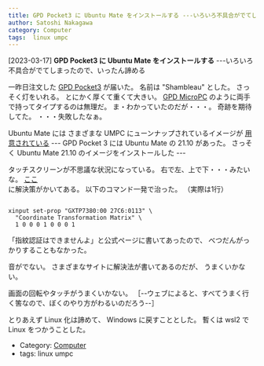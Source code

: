 ```yaml
---
title: GPD Pocket3 に Ubuntu Mate をインストールする ---いろいろ不具合がでてしまったので、いったん諦める
author: Satoshi Nakagawa
category: Computer
tags:  linux umpc
---
```


[2023-03-17] **GPD Pocket3 に Ubuntu Mate をインストールする**  ---いろいろ不具合がでてしまったので、いったん諦める

 一昨日注文した
[GPD Pocket3](https://gpd-direct.jp/products/gpd-pocket-3) が届いた。
名前は "Shambleau" とした。
さっそく灯をいれる。
とにかく厚くて重くて大きい。
[GPD MicroPC](https://gpd-direct.jp/pages/gpd-micropc) のように両手で持ってタイプするのは無理だ。
ま・わかっていたのだが・・・。
奇跡を期待してた。
・・・失敗したなぁ。

 Ubuntu Mate には
さまざまな UMPC にューンナップされているイメージが
[用意されている](https://ubuntu-mate.org/umpcs/) ---
GPD Pocket 3 には Ubuntu Mate の 21.10 があった。
さっそく Ubuntu Mate 21.10 のイメージをインストールした ---

 タッチスクリーンが不思議な状況になっている。
右で左、上で下・・・みたいな。
[ここ](https://ubuntu-mate.community/t/gpd-pocket-3-touchscreen-inputs-not-calibrated/25234?utm_source=pocket_saves)に解決策がかいてある。
以下のコマンド一発で治った。
（実際は1行）

```

xinput set-prop "GXTP7380:00 27C6:0113" \
  "Coordinate Transformation Matrix" \
  1 0 0 0 1 0 0 0 1

```

  「指紋認証はできませんよ」と公式ページに書いてあったので、
べつだんがっかりすることもなかった。

 音がでない。
さまざまなサイトに解決法が書いてあるのだが、
うまくいかない。

 画面の回転やタッチがうまくいかない。
［--ウェブによると、すべてうまく行く筈なので、ぼくのやり方がわるいのだろう--］

 とりあえず Linux 化は諦めて、
Windows に戻すこととした。
暫くは wsl2 で Linux をつかうことした。

- Category: [Computer](https://merapano.github.io/categories.html#Computer)
- tags:  linux umpc
